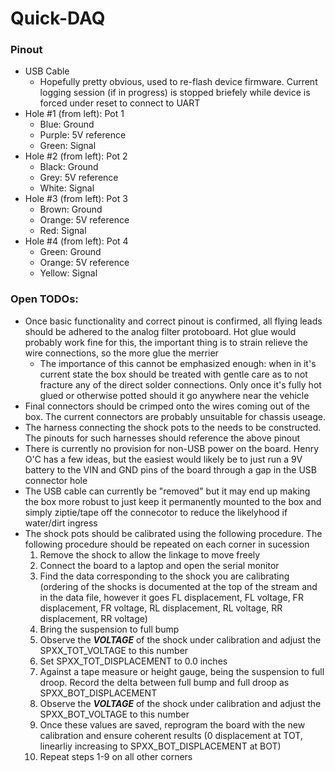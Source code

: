# Quick-DAQ

### Pinout
- USB Cable  
    - Hopefully pretty obvious, used to re-flash device firmware. Current logging session (if in progress) is stopped briefely while device is forced under reset to connect to UART
- Hole #1 (from left): Pot 1  
    - Blue: Ground
    - Purple: 5V reference
    - Green: Signal
- Hole #2 (from left): Pot 2  
    - Black: Ground
    - Grey: 5V reference
    - White: Signal
- Hole #3 (from left): Pot 3  
    - Brown: Ground
    - Orange: 5V reference
    - Red: Signal
- Hole #4 (from left): Pot 4  
    - Green: Ground
    - Orange: 5V reference
    - Yellow: Signal

### Open TODOs:
- Once basic functionality and correct pinout is confirmed, all flying leads should be adhered to the analog filter protoboard. Hot glue would probably work fine for this, the important thing is to strain relieve the wire connections, so the more glue the merrier
    - The importance of this cannot be emphasized enough: when in it's current state the box should be treated with gentle care as to not fracture any of the direct solder connections. Only once it's fully hot glued or otherwise potted should it go anywhere near the vehicle
- Final connectors should be crimped onto the wires coming out of the box. The current connectors are probably unsuitable for chassis useage.
- The harness connecting the shock pots to the needs to be constructed. The pinouts for such harnesses should reference the above pinout
- There is currently no provision for non-USB power on the board. Henry O'C has a few ideas, but the easiest would likely be to just run a 9V battery to the VIN and GND pins of the board through a gap in the USB connector hole
- The USB cable can currently be "removed" but it may end up making the box more robust to just keep it permanently mounted to the box and simply ziptie/tape off the connecotor to reduce the likelyhood if water/dirt ingress
- The shock pots should be calibrated using the following procedure. The following procedure should be repeated on each corner in sucession
    1. Remove the shock to allow the linkage to move freely
    2. Connect the board to a laptop and open the serial monitor
    3. Find the data corresponding to the shock you are calibrating (ordering of the shocks is documented at the top of the stream and in the data file, however it goes FL displacement, FL voltage, FR displacement, FR voltage, RL displacement, RL voltage, RR displacement, RR voltage)
    4. Bring the suspension to full bump
    5. Observe the ***VOLTAGE*** of the shock under calibration and adjust the SPXX_TOT_VOLTAGE to this number
    6. Set SPXX_TOT_DISPLACEMENT to 0.0 inches
    7. Against a tape measure or height gauge, being the suspension to full droop. Record the delta between full bump and full droop as SPXX_BOT_DISPLACEMENT
    8. Observe the ***VOLTAGE*** of the shock under calibration and adjust the SPXX_BOT_VOLTAGE to this number
    9. Once these values are saved, reprogram the board with the new calibration and ensure coherent results (0 displacement at TOT, linearliy increasing to SPXX_BOT_DISPLACEMENT at BOT)
    10. Repeat steps 1-9 on all other corners